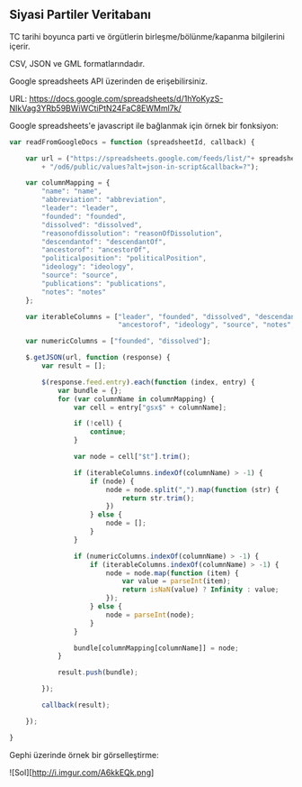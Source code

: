 Siyasi Partiler Veritabanı
--------------------------

TC tarihi boyunca parti ve örgütlerin birleşme/bölünme/kapanma bilgilerini içerir.

CSV, JSON ve GML formatlarındadır.

Google spreadsheets API üzerinden de erişebilirsiniz.

URL: https://docs.google.com/spreadsheets/d/1hYoKyzS-NIkVag3YRb59BWiWCtiPtN24FaC8EWMml7k/

Google spreadsheets'e javascript ile bağlanmak için örnek bir fonksiyon:

```javascript
var readFromGoogleDocs = function (spreadsheetId, callback) {

    var url = ("https://spreadsheets.google.com/feeds/list/"+ spreadsheetId
        + "/od6/public/values?alt=json-in-script&callback=?");

    var columnMapping = {
        "name": "name",
        "abbreviation": "abbreviation",
        "leader": "leader",
        "founded": "founded",
        "dissolved": "dissolved",
        "reasonofdissolution": "reasonOfDissolution",
        "descendantof": "descendantOf",
        "ancestorof": "ancestorOf",
        "politicalposition": "politicalPosition",
        "ideology": "ideology",
        "source": "source",
        "publications": "publications",
        "notes": "notes"
    };

    var iterableColumns = ["leader", "founded", "dissolved", "descendantof",
                           "ancestorof", "ideology", "source", "notes", "publications"];

    var numericColumns = ["founded", "dissolved"];

    $.getJSON(url, function (response) {
        var result = [];

        $(response.feed.entry).each(function (index, entry) {
            var bundle = {};
            for (var columnName in columnMapping) {
                var cell = entry["gsx$" + columnName];

                if (!cell) {
                    continue;
                }

                var node = cell["$t"].trim();

                if (iterableColumns.indexOf(columnName) > -1) {
                    if (node) {
                        node = node.split(",").map(function (str) {
                            return str.trim();
                        })
                    } else {
                        node = [];
                    }
                }

                if (numericColumns.indexOf(columnName) > -1) {
                    if (iterableColumns.indexOf(columnName) > -1) {
                        node = node.map(function (item) {
                            var value = parseInt(item);
                            return isNaN(value) ? Infinity : value;
                        });
                    } else {
                        node = parseInt(node);
                    }
                }

                bundle[columnMapping[columnName]] = node;
            }

            result.push(bundle);

        });

        callback(result);

    });

}

```

Gephi üzerinde örnek bir görselleştirme:

![Sol][http://i.imgur.com/A6kkEQk.png]


